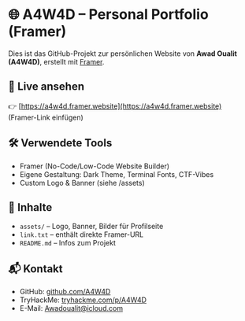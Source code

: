 # 🌐 A4W4D – Personal Portfolio (Framer)

Dies ist das GitHub-Projekt zur persönlichen Website von **Awad Oualit (A4W4D)**, erstellt mit [Framer](https://www.framer.com/).

## 🔗 Live ansehen

👉 [https://a4w4d.framer.website](https://a4w4d.framer.website)  
(Framer-Link einfügen)

## 🛠️ Verwendete Tools

- Framer (No-Code/Low-Code Website Builder)
- Eigene Gestaltung: Dark Theme, Terminal Fonts, CTF-Vibes
- Custom Logo & Banner (siehe /assets)

## 📁 Inhalte

- `assets/` – Logo, Banner, Bilder für Profilseite
- `link.txt` – enthält direkte Framer-URL
- `README.md` – Infos zum Projekt

## 📬 Kontakt

- GitHub: [github.com/A4W4D](https://github.com/A4W4D)
- TryHackMe: [tryhackme.com/p/A4W4D](https://tryhackme.com/p/A4W4D)
- E-Mail: [Awadoualit@icloud.com](mailto:Awadoualit@icloud.com)
